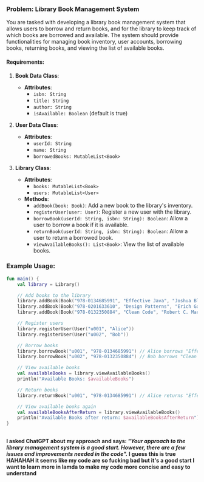 ### Problem: Library Book Management System

You are tasked with developing a library book management system that allows users to borrow and return books, and for the library to keep track of which books are borrowed and available. The system should provide functionalities for managing book inventory, user accounts, borrowing books, returning books, and viewing the list of available books.

#### Requirements:

1. **Book Data Class**:
    - **Attributes**:
        - `isbn: String`
        - `title: String`
        - `author: String`
        - `isAvailable: Boolean` (default is true)

2. **User Data Class**:
    - **Attributes**:
        - `userId: String`
        - `name: String`
        - `borrowedBooks: MutableList<Book>`

3. **Library Class**:
    - **Attributes**:
        - `books: MutableList<Book>`
        - `users: MutableList<User>`
    - **Methods**:
        - `addBook(book: Book)`: Add a new book to the library's inventory.
        - `registerUser(user: User)`: Register a new user with the library.
        - `borrowBook(userId: String, isbn: String): Boolean`: Allow a user to borrow a book if it is available.
        - `returnBook(userId: String, isbn: String): Boolean`: Allow a user to return a borrowed book.
        - `viewAvailableBooks(): List<Book>`: View the list of available books.

### Example Usage:
```kotlin
fun main() {
    val library = Library()

    // Add books to the library
    library.addBook(Book("978-0134685991", "Effective Java", "Joshua Bloch"))
    library.addBook(Book("978-0201633610", "Design Patterns", "Erich Gamma, Richard Helm, Ralph Johnson, John Vlissides"))
    library.addBook(Book("978-0132350884", "Clean Code", "Robert C. Martin"))

    // Register users
    library.registerUser(User("u001", "Alice"))
    library.registerUser(User("u002", "Bob"))

    // Borrow books
    library.borrowBook("u001", "978-0134685991") // Alice borrows "Effective Java"
    library.borrowBook("u002", "978-0132350884") // Bob borrows "Clean Code"

    // View available books
    val availableBooks = library.viewAvailableBooks()
    println("Available Books: $availableBooks")

    // Return books
    library.returnBook("u001", "978-0134685991") // Alice returns "Effective Java"

    // View available books again
    val availableBooksAfterReturn = library.viewAvailableBooks()
    println("Available Books after return: $availableBooksAfterReturn")
}
```
##
#### I asked ChatGPT about my approach and says: *"Your approach to the library management system is a good start. However, there are a few issues and improvements needed in the code".* I guess this is true HAHAHAH it seems like my code are so fucking bad but it's a good start I want to learn more in lamda to make my code more concise and easy to understand